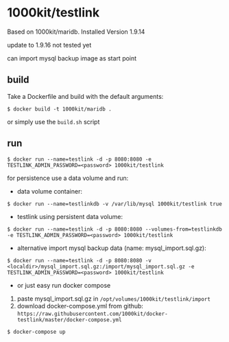 # 1000kit/testlink

Based on 1000kit/maridb. Installed  Version 1.9.14

update to 1.9.16 not tested yet

can import mysql backup image as start point

## build
Take a Dockerfile and build with the default arguments:

~~~~
$ docker build -t 1000kit/maridb .
~~~~

or simply use the `build.sh` script

## run

~~~~
$ docker run --name=testlink -d -p 8080:8080 -e TESTLINK_ADMIN_PASSWORD=<password> 1000kit/testlink
~~~~

for persistence use a data volume and run:
* data volume container:
~~~~
$ docker run --name=testlinkdb -v /var/lib/mysql 1000kit/testlink true
~~~~

* testlink using persistent data volume:
~~~~
$ docker run --name=testlink -d -p 8080:8080 --volumes-from=testlinkdb -e TESTLINK_ADMIN_PASSWORD=<password> 1000kit/testlink
~~~~

* alternative import mysql backup data (name: mysql_import.sql.gz):
~~~~
$ docker run --name=testlink -d -p 8080:8080 -v <localdir>/mysql_import.sql.gz:/import/mysql_import.sql.gz -e TESTLINK_ADMIN_PASSWORD=<password> 1000kit/testlink
~~~~

* or just easy run docker compose
1. paste mysql_import.sql.gz in `/opt/volumes/1000kit/testlink/import`
2. download docker-compose.yml from github: `https://raw.githubusercontent.com/1000kit/docker-testlink/master/docker-compose.yml`

~~~~
$ docker-compose up
~~~~ 